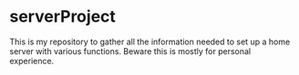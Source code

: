 # serverProject
This is my repository to gather all the information needed to set up a home server with various functions. Beware this is mostly for personal experience.

